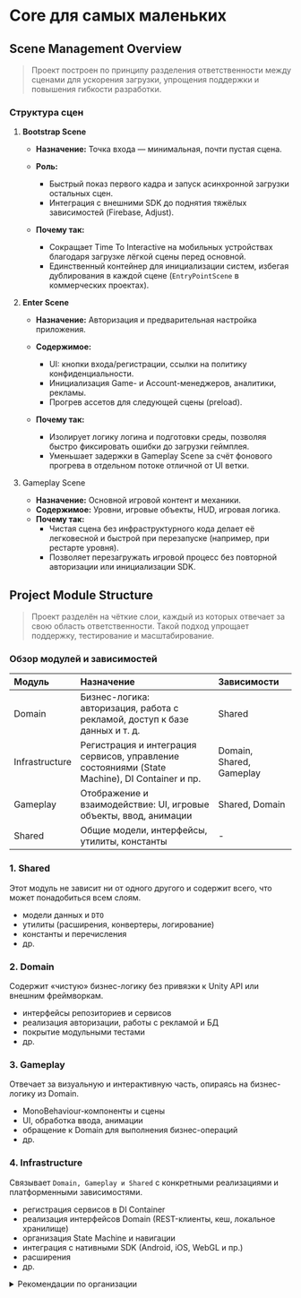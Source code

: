 # Core для самых маленьких

## Scene Management Overview

> Проект построен по принципу разделения ответственности между сценами для ускорения загрузки, упрощения поддержки и повышения гибкости разработки.

### Структура сцен
1. **Bootstrap Scene**
   * **Назначение:** Точка входа — минимальная, почти пустая сцена.
   * **Роль:** 
     + Быстрый показ первого кадра и запуск асинхронной загрузки остальных сцен.
     + Интеграция с внешними SDK до поднятия тяжёлых зависимостей (Firebase, Adjust).

   * **Почему так:**
     + Сокращает Time To Interactive на мобильных устройствах благодаря загрузке лёгкой сцены перед основной.
     + Единственный контейнер для инициализации систем, избегая дублирования в каждой сцене (`EntryPointScene` в коммерческих проектах).
2. **Enter Scene**

   * **Назначение:** Авторизация и предварительная настройка приложения.
   * **Содержимое:**
     + UI: кнопки входа/регистрации, ссылки на политику конфиденциальности.
     + Инициализация Game- и Account-менеджеров, аналитики, рекламы.
     + Прогрев ассетов для следующей сцены (preload).

   * **Почему так:**
     + Изолирует логику логина и подготовки среды, позволяя быстро фиксировать ошибки до загрузки геймплея.
     + Уменьшает задержки в Gameplay Scene за счёт фонового прогрева в отдельном потоке отличной от UI ветки.

3. Gameplay Scene 
   * **Назначение:** Основной игровой контент и механики.
   * **Содержимое:** Уровни, игровые объекты, HUD, игровая логика.
   * **Почему так:**
     + Чистая сцена без инфраструктурного кода делает её легковесной и быстрой при перезапуске (например, при рестарте уровня).
     + Позволяет перезагружать игровой процесс без повторной авторизации или инициализации SDK.


## Project Module Structure

> Проект разделён на чёткие слои, каждый из которых отвечает за свою область ответственности. Такой подход упрощает поддержку, тестирование и масштабирование.

 ### Обзор модулей и зависимостей

| Модуль           | Назначение                                                                                                                 | Зависимости              |
|:-----------------|:---------------------------------------------------------------------------------------------------------------------------|:-------------------------|
| Domain           | Бизнес-логика: авторизация, работа с рекламой, доступ к базе данных и т. д.                                                | Shared                   |
| Infrastructure   | Регистрация и интеграция сервисов, управление состояниями (State Machine), DI Container и пр.                              | Domain, Shared, Gameplay |
| Gameplay         | Отображение и взаимодействие: UI, игровые объекты, ввод, анимации                                                          | Shared, Domain           |
| Shared           | Общие модели, интерфейсы, утилиты, константы                                                                               | -                        |

### **1. Shared**

Этот модуль не зависит ни от одного другого и содержит всего, что может понадобиться всем слоям.
* модели данных и `DTO`
* утилиты (расширения, конвертеры, логирование)
* константы и перечисления
* др. 


### **2. Domain**
Содержит «чистую» бизнес-логику без привязки к Unity API или внешним фреймворкам.
* интерфейсы репозиториев и сервисов
* реализация авторизации, работы с рекламой и БД
* покрытие модульными тестами
* др.

### **3. Gameplay**
Отвечает за визуальную и интерактивную часть, опираясь на бизнес-логику из Domain.
* MonoBehaviour-компоненты и сцены
* UI, обработка ввода, анимации
* обращение к Domain для выполнения бизнес-операций
* др.

### **4. Infrastructure**
Связывает `Domain, Gameplay и Shared` с конкретными реализациями и платформенными зависимостями.
* регистрация сервисов в DI Container
* реализация интерфейсов Domain (REST-клиенты, кеш, локальное хранилище)
* организация State Machine и навигации
* интеграция с нативными SDK (Android, iOS, WebGL и пр.)
* расширения 
* др.


<details>

<summary>Рекомендации по организации</summary>

* Заведите `.asmdef` для каждого модуля, чтобы чётко разделять сборки и ускорить компиляцию;
* Всегда двигайте зависимость только в сторону `Shared`:
  + Domain → Shared
  + Gameplay → Domain, Shared
  + Infrastructure ↔ всем модулям;
* Держите бизнес-логику в `Domain` и покрывайте её тестами;
* Платформо-специфичный код выносите в `Infrastructure`;
* При росте проекта рассматривайте Onion/Clean Architecture для более жёсткого контроля зависимостей (опционально).

</details>
